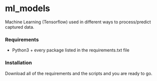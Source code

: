 # ml_models
Machine Learning (Tensorflow) used in different ways to process/predict captured data.<br>

### Requirements
- Python3 + every package listed in the requirements.txt file

### Installation
Download all of the requirements and the scripts and you are ready to go.
